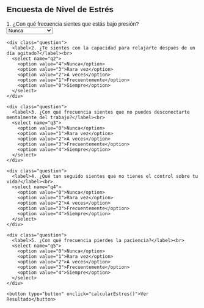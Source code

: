 <!DOCTYPE html>
<html lang="es">
<head>
  <meta charset="UTF-8">
  <title>Encuesta de Estrés</title>
  <script src="https://cdn.jsdelivr.net/npm/chart.js"></script>
  <style>
    body { font-family: Arial; margin: 20px; }
    .question { margin-bottom: 15px; }
    button { margin-top: 20px; padding: 10px 20px; }
    canvas { max-width: 600px; }
  </style>
</head>
<body>
  <h2>Encuesta de Nivel de Estrés</h2>
  
  <form id="stressForm">
    <div class="question">
      <label>1. ¿Con qué frecuencia sientes que estás bajo presión?</label><br>
      <select name="q1">
        <option value="0">Nunca</option>
        <option value="1">Rara vez</option>
        <option value="2">A veces</option>
        <option value="3">Frecuentemente</option>
        <option value="4">Siempre</option>
      </select>
    </div>

    <div class="question">
      <label>2. ¿Te sientes con la capacidad para relajarte después de un día agitado?</label><br>
      <select name="q2">
        <option value="4">Nunca</option>
        <option value="3">Rara vez</option>
        <option value="2">A veces</option>
        <option value="1">Frecuentemente</option>
        <option value="0">Siempre</option>
      </select>
    </div>

    <div class="question">
      <label>3. ¿Con qué frecuencia sientes que no puedes desconectarte mentalmente del trabajo?</label><br>
      <select name="q3">
        <option value="0">Nunca</option>
        <option value="1">Rara vez</option>
        <option value="2">A veces</option>
        <option value="3">Frecuentemente</option>
        <option value="4">Siempre</option>
      </select>
    </div>

    <div class="question">
      <label>4. ¿Qué tan seguido sientes que no tienes el control sobre tu vida?</label><br>
      <select name="q4">
        <option value="0">Nunca</option>
        <option value="1">Rara vez</option>
        <option value="2">A veces</option>
        <option value="3">Frecuentemente</option>
        <option value="4">Siempre</option>
      </select>
    </div>

    <div class="question">
      <label>5. ¿Con qué frecuencia pierdes la paciencia?</label><br>
      <select name="q5">
        <option value="0">Nunca</option>
        <option value="1">Rara vez</option>
        <option value="2">A veces</option>
        <option value="3">Frecuentemente</option>
        <option value="4">Siempre</option>
      </select>
    </div>

    <button type="button" onclick="calcularEstres()">Ver Resultado</button>
  </form>

  <div style="margin-top: 40px;">
    <canvas id="graficaEstres"></canvas>
  </div>

  <script>
    function calcularEstres() {
      const form = document.forms['stressForm'];
      let puntaje = 0;
      for (let i = 1; i <= 5; i++) {
        puntaje += parseInt(form[`q${i}`].value);
      }

      const nivel = puntaje <= 6 ? "Bajo" :
                    puntaje <= 12 ? "Moderado" : "Alto";

      const ctx = document.getElementById('graficaEstres').getContext('2d');

      if (window.grafico) {
        window.grafico.destroy();
      }

      window.grafico = new Chart(ctx, {
        type: 'bar',
        data: {
          labels: ['Puntaje de Estrés'],
          datasets: [{
            label: `Nivel: ${nivel}`,
            data: [puntaje],
            backgroundColor: nivel === "Bajo" ? 'green' : nivel === "Moderado" ? 'orange' : 'red'
          }]
        },
        options: {
          scales: {
            y: { beginAtZero: true, max: 20 }
          }
        }
      });
    }
  </script>
</body>
</html>
